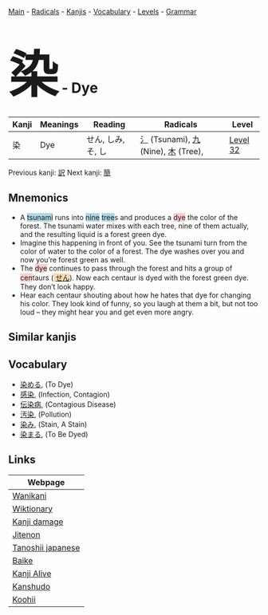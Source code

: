 <style> bigfont {font-size: 100px}</style>
[Main](../index.md) -
[Radicals](../radicals.md) -
[Kanjis](../kanjis.md) -
[Vocabulary](../vocabulary.md) -
[Levels](../levels.md) -
[Grammar](../grammar.md)
# <bigfont> 染</bigfont> - Dye 

| Kanji | Meanings | Reading | Radicals | Level |
| --- | --- | --- | --- | --- |
| 染 | Dye | せん, しみ, そ, し | [氵](../radicals/氵.md) (Tsunami), [九](../radicals/九.md) (Nine), [木](../radicals/木.md) (Tree),  | [Level 32](../levels/wk_level32.md) |

Previous kanji: [訳](訳.md) Next kanji: [簡](簡.md) 

## Mnemonics
 * A <span style="background-color:#ADD8E6"> tsunami</span> runs into <span style="background-color:#ADD8E6"> nine</span> <span style="background-color:#ADD8E6"> tree</span>s and produces a <span style="background-color:#ffcccb"> dye</span> the color of the forest. The tsunami water mixes with each tree, nine of them actually, and the resulting liquid is a forest green dye.
* Imagine this happening in front of you. See the tsunami turn from the color of water to the color of a forest. The dye washes over you and now you’re forest green as well.
* The <span style="background-color:#ffcccb"> dye</span> continues to pass through the forest and hits a group of <span style="background-color:#ffcccb"> cen</span>taurs (<span style="background-color:#fed8b1"> [せん](https://jisho.org/search/せん)</span>). Now each centaur is dyed with the forest green dye. They don’t look happy.
* Hear each centaur shouting about how he hates that dye for changing his color. They look kind of funny, so you laugh at them a bit, but not too loud – they might hear you and get even more angry.


## Similar kanjis
 


## Vocabulary
 * [染める](../vocabulary/染.md), (To Dye)
* [感染](../vocabulary/染.md), (Infection, Contagion)
* [伝染病](../vocabulary/染.md), (Contagious Disease)
* [汚染](../vocabulary/染.md), (Pollution)
* [染み](../vocabulary/染.md), (Stain, A Stain)
* [染まる](../vocabulary/染.md), (To Be Dyed)



## Links 

| Webpage |
| --- |
| [Wanikani          ](https://www.wanikani.com/kanji/染) |
| [Wiktionary        ](https://en.wiktionary.org/wiki/染) |
| [Kanji damage      ](http://www.kanjidamage.com/kanji/search?utf8=✓&q=染) |
| [Jitenon           ](https://jitenon.com/kanji/染) |
| [Tanoshii japanese ](https://www.tanoshiijapanese.com/dictionary/kanji.cfm?k=染) |
| [Baike             ](https://baike.baidu.com/item/染) |
| [Kanji Alive       ](https://app.kanjialive.com/染) |
| [Kanshudo          ](https://www.kanshudo.com/searchmn?q=染) |
| [Koohii            ](https://kanji.koohii.com/study/kanji/染) |
